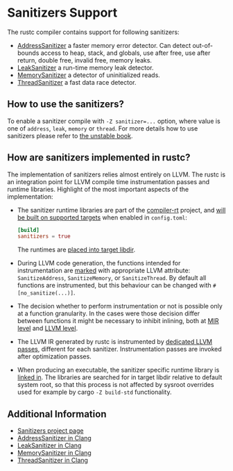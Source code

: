 # Sanitizers Support

The rustc compiler contains support for following sanitizers:

* [AddressSanitizer][clang-asan] a faster memory error detector. Can
  detect out-of-bounds access to heap, stack, and globals, use after free, use
  after return, double free, invalid free, memory leaks.
* [LeakSanitizer][clang-lsan] a run-time memory leak detector.
* [MemorySanitizer][clang-msan] a detector of uninitialized reads.
* [ThreadSanitizer][clang-tsan] a fast data race detector.

## How to use the sanitizers?

To enable a sanitizer compile with `-Z sanitizer=...` option, where value is one
of `address`, `leak`, `memory` or `thread`. For more details how to use
sanitizers please refer to [the unstable book](https://doc.rust-lang.org/unstable-book/).

## How are sanitizers implemented in rustc?

The implementation of sanitizers relies almost entirely on LLVM. The rustc is
an integration point for LLVM compile time instrumentation passes and runtime
libraries. Highlight of the most important aspects of the implementation:

*  The sanitizer runtime libraries are part of the [compiler-rt] project, and
   [will be built on supported targets][sanitizer-build] when enabled in `config.toml`:

   ```toml
   [build]
   sanitizers = true
   ```

   The runtimes are [placed into target libdir][sanitizer-copy].

*  During LLVM code generation, the functions intended for instrumentation are
   [marked][sanitizer-attribute] with appropriate LLVM attribute:
   `SanitizeAddress`, `SanitizeMemory`, or `SanitizeThread`. By default all
   functions are instrumented, but this behaviour can be changed with
   `#[no_sanitize(...)]`.

*  The decision whether to perform instrumentation or not is possible only at a
   function granularity. In the cases were those decision differ between
   functions it might be necessary to inhibit inlining, both at [MIR
   level][inline-mir] and [LLVM level][inline-llvm].

*  The LLVM IR generated by rustc is instrumented by [dedicated LLVM
   passes][sanitizer-pass], different for each sanitizer. Instrumentation
   passes are invoked after optimization passes.

*  When producing an executable, the sanitizer specific runtime library is
   [linked in][sanitizer-link]. The libraries are searched for in target libdir
   relative to default system root, so that this process is not affected
   by sysroot overrides used for example by cargo `-Z build-std` functionality.

[compiler-rt]: https://github.com/llvm/llvm-project/tree/main/compiler-rt
[sanitizer-build]: https://github.com/rust-lang/rust/blob/a29424a2265411dda7d7446516ac5fd7499e2b55/src/bootstrap/native.rs#L566-L624
[sanitizer-copy]: https://github.com/rust-lang/rust/blob/a29424a2265411dda7d7446516ac5fd7499e2b55/src/bootstrap/compile.rs#L270-L304
[sanitizer-attribute]: https://github.com/rust-lang/rust/blob/a29424a2265411dda7d7446516ac5fd7499e2b55/src/librustc_codegen_llvm/attributes.rs#L49-L72
[inline-mir]: https://github.com/rust-lang/rust/blob/a29424a2265411dda7d7446516ac5fd7499e2b55/src/librustc_mir/transform/inline.rs#L232-L252
[inline-llvm]: https://github.com/rust-lang/llvm-project/blob/9330ec5a4c1df5fc1fa62f993ed6a04da68cb040/llvm/include/llvm/IR/Attributes.td#L225-L241
[sanitizer-pass]: https://github.com/rust-lang/rust/blob/a29424a2265411dda7d7446516ac5fd7499e2b55/src/librustc_codegen_llvm/back/write.rs#L454-L475
[sanitizer-link]: https://github.com/rust-lang/rust/blob/a29424a2265411dda7d7446516ac5fd7499e2b55/src/librustc_codegen_ssa/back/link.rs#L748-L787

## Additional Information

* [Sanitizers project page](https://github.com/google/sanitizers/wiki/)
* [AddressSanitizer in Clang][clang-asan]
* [LeakSanitizer in Clang][clang-lsan]
* [MemorySanitizer in Clang][clang-msan]
* [ThreadSanitizer in Clang][clang-tsan]

[clang-asan]: https://clang.llvm.org/docs/AddressSanitizer.html
[clang-lsan]: https://clang.llvm.org/docs/LeakSanitizer.html
[clang-msan]: https://clang.llvm.org/docs/MemorySanitizer.html
[clang-tsan]: https://clang.llvm.org/docs/ThreadSanitizer.html
